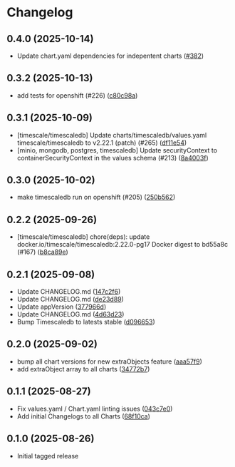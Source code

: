 # Changelog

## 0.4.0 (2025-10-14)

* Update chart.yaml dependencies for indepentent charts ([#382](https://github.com/CloudPirates-io/helm-charts/pull/382))

## 0.3.2 (2025-10-13)

* add tests for openshift (#226) ([c80c98a](https://github.com/CloudPirates-io/helm-charts/commit/c80c98a))

## 0.3.1 (2025-10-09)

* [timescale/timescaledb] Update charts/timescaledb/values.yaml timescale/timescaledb to v2.22.1 (patch) (#265) ([df11e54](https://github.com/CloudPirates-io/helm-charts/commit/df11e54))
*  [minio, mongodb, postgres, timescaledb] Update securityContext to containerSecurityContext in the values schema (#213) ([8a4003f](https://github.com/CloudPirates-io/helm-charts/commit/8a4003f))

## 0.3.0 (2025-10-02)

* make timescaledb run on openshift (#205) ([250b562](https://github.com/CloudPirates-io/helm-charts/commit/250b562))

## 0.2.2 (2025-09-26)

* [timescale/timescaledb] chore(deps): update docker.io/timescale/timescaledb:2.22.0-pg17 Docker digest to bd55a8c (#167) ([b8ca89e](https://github.com/CloudPirates-io/helm-charts/commit/b8ca89e))

## 0.2.1 (2025-09-08)

* Update CHANGELOG.md ([147c2f6](https://github.com/CloudPirates-io/helm-charts/commit/147c2f6))
* Update CHANGELOG.md ([de23d89](https://github.com/CloudPirates-io/helm-charts/commit/de23d89))
* Update appVersion ([377966d](https://github.com/CloudPirates-io/helm-charts/commit/377966d))
* Update CHANGELOG.md ([4d63d23](https://github.com/CloudPirates-io/helm-charts/commit/4d63d23))
* Bump Timescaledb to latests stable ([d096653](https://github.com/CloudPirates-io/helm-charts/commit/d096653))

## 0.2.0 (2025-09-02)

* bump all chart versions for new extraObjects feature ([aaa57f9](https://github.com/CloudPirates-io/helm-charts/commit/aaa57f9))
* add extraObject array to all charts ([34772b7](https://github.com/CloudPirates-io/helm-charts/commit/34772b7))

## 0.1.1 (2025-08-27)

* Fix values.yaml / Chart.yaml linting issues ([043c7e0](https://github.com/CloudPirates-io/helm-charts/commit/043c7e0))
* Add initial Changelogs to all Charts ([68f10ca](https://github.com/CloudPirates-io/helm-charts/commit/68f10ca))

## 0.1.0 (2025-08-26)

* Initial tagged release
